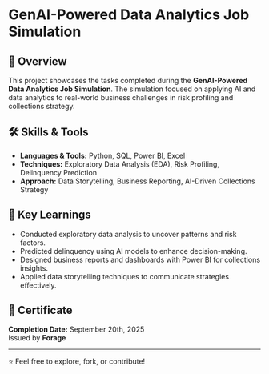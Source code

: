 # GenAI-Powered Data Analytics Job Simulation

## 📌 Overview
This project showcases the tasks completed during the **GenAI-Powered Data Analytics Job Simulation**. The simulation focused on applying AI and data analytics to real-world business challenges in risk profiling and collections strategy.

## 🛠️ Skills & Tools
- **Languages & Tools:** Python, SQL, Power BI, Excel  
- **Techniques:** Exploratory Data Analysis (EDA), Risk Profiling, Delinquency Prediction  
- **Approach:** Data Storytelling, Business Reporting, AI-Driven Collections Strategy  

## 🚀 Key Learnings
- Conducted exploratory data analysis to uncover patterns and risk factors.  
- Predicted delinquency using AI models to enhance decision-making.  
- Designed business reports and dashboards with Power BI for collections insights.  
- Applied data storytelling techniques to communicate strategies effectively.  

## 📜 Certificate
**Completion Date:** September 20th, 2025  
Issued by **Forage**  


---

⭐ Feel free to explore, fork, or contribute!  

